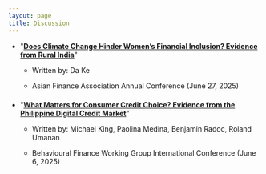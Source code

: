 ```yaml
---
layout: page
title: Discussion
---
```


<!---
My research interests lie in real estate finance, urban economics, and corporate finance.
 My research can also be found in [Google Scholar](https://scholar.google.com/citations?user=yoon09269).
-->


<ul>
  <li>
   <div style="margin-bottom: 1em;margin-top: 1em">
  "<a href="../assets/pdf/Discussion_Ke_AsianFA.pdf"><b>Does Climate Change Hinder Women’s Financial Inclusion? Evidence from
Rural India</b></a>"
  </div>
  </li>
 
   <ul>
      <li>
        <div style="margin-bottom: 1em;margin-top: 0.5em;">
         Written by: Da Ke
        </div>
      </li>
        <li>
        <div style="margin-bottom: 1em;margin-top: 0.5em;">
         Asian Finance Association Annual Conference (June 27, 2025)
        </div>
      </li>
    </ul>
     <li>
   <div style="margin-bottom: 1em;margin-top: 1.5em">
  "<a href="../assets/pdf/Discussion_King_et_al_BFWG.pdf"><b>What Matters for Consumer Credit Choice? Evidence from the Philippine Digital Credit Market</b></a>"
  </div>
  </li>
   <ul>
      <li>
        <div style="margin-bottom: 1em;margin-top: 0.5em;">
         Written by: Michael King, Paolina Medina, Benjamin Radoc, Roland Umanan
        </div>
      </li>
        <li>
        <div style="margin-bottom: 1em;margin-top: 0.5em;">
         Behavioural Finance Working Group International Conference (June 6, 2025)
        </div>
      </li>
    </ul>
</ul>
 
